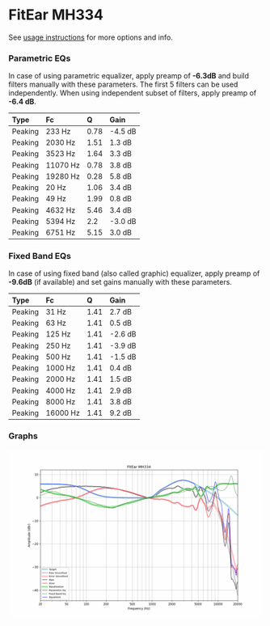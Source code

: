# FitEar MH334
See [usage instructions](https://github.com/jaakkopasanen/AutoEq#usage) for more options and info.

### Parametric EQs
In case of using parametric equalizer, apply preamp of **-6.3dB** and build filters manually
with these parameters. The first 5 filters can be used independently.
When using independent subset of filters, apply preamp of **-6.4 dB**.

| Type    | Fc       |    Q | Gain    |
|:--------|:---------|:-----|:--------|
| Peaking | 233 Hz   | 0.78 | -4.5 dB |
| Peaking | 2030 Hz  | 1.51 | 1.3 dB  |
| Peaking | 3523 Hz  | 1.64 | 3.3 dB  |
| Peaking | 11070 Hz | 0.78 | 3.8 dB  |
| Peaking | 19280 Hz | 0.28 | 5.8 dB  |
| Peaking | 20 Hz    | 1.06 | 3.4 dB  |
| Peaking | 49 Hz    | 1.99 | 0.8 dB  |
| Peaking | 4632 Hz  | 5.46 | 3.4 dB  |
| Peaking | 5394 Hz  | 2.2  | -3.0 dB |
| Peaking | 6751 Hz  | 5.15 | 3.0 dB  |

### Fixed Band EQs
In case of using fixed band (also called graphic) equalizer, apply preamp of **-9.6dB**
(if available) and set gains manually with these parameters.

| Type    | Fc       |    Q | Gain    |
|:--------|:---------|:-----|:--------|
| Peaking | 31 Hz    | 1.41 | 2.7 dB  |
| Peaking | 63 Hz    | 1.41 | 0.5 dB  |
| Peaking | 125 Hz   | 1.41 | -2.6 dB |
| Peaking | 250 Hz   | 1.41 | -3.9 dB |
| Peaking | 500 Hz   | 1.41 | -1.5 dB |
| Peaking | 1000 Hz  | 1.41 | 0.4 dB  |
| Peaking | 2000 Hz  | 1.41 | 1.5 dB  |
| Peaking | 4000 Hz  | 1.41 | 2.9 dB  |
| Peaking | 8000 Hz  | 1.41 | 3.8 dB  |
| Peaking | 16000 Hz | 1.41 | 9.2 dB  |

### Graphs
![](./FitEar%20MH334.png)